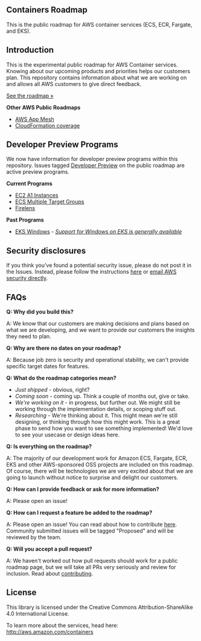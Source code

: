 ## Containers Roadmap

This is the public roadmap for AWS container services (ECS, ECR, Fargate, and EKS).

## Introduction
This is the experimental public roadmap for AWS Container services.
Knowing about our upcoming products and priorities helps our customers plan. This repository contains information about what we are working on and allows all AWS customers to give direct feedback.

[See the roadmap »](https://github.com/aws/containers-roadmap/projects/1)

**Other AWS Public Roadmaps**
* [AWS App Mesh](https://github.com/aws/aws-app-mesh-roadmap)
* [CloudFormation coverage](https://github.com/aws-cloudformation/aws-cloudformation-coverage-roadmap)

## Developer Preview Programs
We now have information for developer preview programs within this repository. Issues tagged [Developer Preview](https://github.com/aws/containers-roadmap/labels/Developer%20Preview) on the public roadmap are active preview programs.

**Current Programs**
* [EC2 A1 Instances](/preview-programs/eks-ec2-a1-preview)
* [ECS Multiple Target Groups](/master/preview-programs/ecs-multipletg-service)
* [Firelens](/preview-programs/firelens)

**Past Programs**
* [EKS Windows](preview-programs/eks-windows-preview) - *[Support for Windows on EKS is generally available](https://github.com/aws/containers-roadmap/issues/69)*


## Security disclosures

If you think you’ve found a potential security issue, please do not post it in the Issues.  Instead, please follow the instructions [here](https://aws.amazon.com/security/vulnerability-reporting/) or [email AWS security directly](mailto:aws-security@amazon.com).


## FAQs
**Q: Why did you build this?**

A: We know that our customers are making decisions and plans based on what we are developing, and we want to provide our customers the insights they need to plan.

**Q: Why are there no dates on your roadmap?**

A: Because job zero is security and operational stability, we can't provide specific target dates for features.

**Q: What do the roadmap categories mean?**
* *Just shipped* - obvious, right?
* *Coming soon* - coming up.  Think a couple of months out, give or take.
* *We're working on it* - in progress, but further out.  We might still be working through the implementation details, or scoping stuff out.
* *Researching* - We're thinking about it. This might mean we're still designing, or thinking through how this might work. This is a great phase to send how you want to see something implemented!  We'd love to see your usecase or design ideas here.

**Q: Is everything on the roadmap?**

A: The majority of our development work for Amazon ECS, Fargate, ECR, EKS and other AWS-sponsored OSS projects are included on this roadmap. Of course, there will be technologies we are very excited about that we are going to launch without notice to surprise and delight our customers.

**Q: How can I provide feedback or ask for more information?**

A: Please open an issue!

**Q: How can I request a feature be added to the roadmap?**

A: Please open an issue!  You can read about how to contribute [here](/CONTRIBUTING.md). Community submitted issues will be tagged "Proposed" and will be reviewed by the team.

**Q: Will you accept a pull request?**

A: We haven't worked out how pull requests should work for a public roadmap page, but we will take all PRs very seriously and review for inclusion. Read about [contributing](/CONTRIBUTING.md).

## License

This library is licensed under the Creative Commons Attribution-ShareAlike 4.0 International License.

To learn more about the services, head here: http://aws.amazon.com/containers

